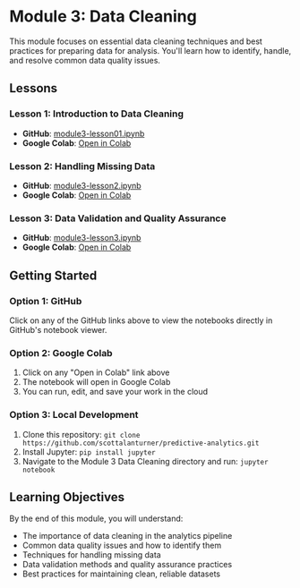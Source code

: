 # Module 3: Data Cleaning

This module focuses on essential data cleaning techniques and best practices for preparing data for analysis. You'll learn how to identify, handle, and resolve common data quality issues.

## Lessons

### Lesson 1: Introduction to Data Cleaning
- **GitHub**: [module3-lesson01.ipynb](module3-lesson01.ipynb)
- **Google Colab**: [Open in Colab](https://colab.research.google.com/github/scottalanturner/predictive-analytics/blob/main/Module%203%20Data%20Cleaning/module3-lesson01.ipynb)

### Lesson 2: Handling Missing Data
- **GitHub**: [module3-lesson2.ipynb](module3-lesson2.ipynb)
- **Google Colab**: [Open in Colab](https://colab.research.google.com/github/scottalanturner/predictive-analytics/blob/main/Module%203%20Data%20Cleaning/module3-lesson2.ipynb)

### Lesson 3: Data Validation and Quality Assurance
- **GitHub**: [module3-lesson3.ipynb](module3-lesson3.ipynb)
- **Google Colab**: [Open in Colab](https://colab.research.google.com/github/scottalanturner/predictive-analytics/blob/main/Module%203%20Data%20Cleaning/module3-lesson3.ipynb)

## Getting Started

### Option 1: GitHub
Click on any of the GitHub links above to view the notebooks directly in GitHub's notebook viewer.

### Option 2: Google Colab
1. Click on any "Open in Colab" link above
2. The notebook will open in Google Colab
3. You can run, edit, and save your work in the cloud

### Option 3: Local Development
1. Clone this repository: `git clone https://github.com/scottalanturner/predictive-analytics.git`
2. Install Jupyter: `pip install jupyter`
3. Navigate to the Module 3 Data Cleaning directory and run: `jupyter notebook`

## Learning Objectives

By the end of this module, you will understand:
- The importance of data cleaning in the analytics pipeline
- Common data quality issues and how to identify them
- Techniques for handling missing data
- Data validation methods and quality assurance practices
- Best practices for maintaining clean, reliable datasets
